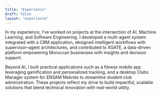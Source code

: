 ```yaml
---
title: "Experience"
draft: false
layout: "experience"
---
```


In my experience, I’ve worked on projects at the intersection of AI, Machine Learning, and Software Engineering. I developed a multi-agent system integrated with a CRM application, designed intelligent workflows with supervisor–agent architectures, and contributed to XGATE, a data-driven platform empowering Moroccan businesses with insights and decision support.

 Beyond AI, I built practical applications such as a fitness mobile app leveraging gamification and personalized tracking, and a desktop Clubs Manager system for ENSAM Meknès to streamline student club administration. These projects reflect my drive to build impactful, scalable solutions that blend technical innovation with real-world utility.
